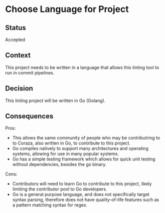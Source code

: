 # Choose Language for Project

## Status

Accepted

## Context

This project needs to be written in a language that allows this linting tool to run in commit pipelines.

## Decision

This linting project will be written in Go (Golang).

## Consequences

Pros:

- This allows the same community of people who may be contributring to to Coraza, also written in Go, to contribute to this project.
- Go compiles natively to support many architectures and operating systems, allowing for use in many popular systems.
- Go has a simple testing framework which allows for quick unit testing without dependencies, besides the go binary.

Cons:

- Contributors will need to learn Go to contribute to this project, likely limiting the contributor pool to Go developers.
- Go is a general purpose language, and does not specifically target syntax parsing, therefore does not have quality-of-life features such as a pattern matching syntax for regex.